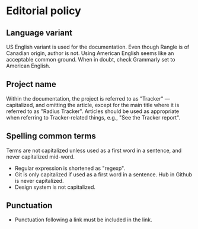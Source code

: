 # Editorial policy


## Language variant 

US English variant is used for the documentation. Even though Rangle is of Canadian origin, author is not.
Using American English seems like an acceptable common ground. When in doubt, check Grammarly set to American English.


## Project name

Within the documentation, the project is referred to as "Tracker" — capitalized, and omitting the article,
except for the main title where it is referred to as "Radius Tracker".
Articles should be used as appropriate when referring to Tracker-related things, e.g., "See the Tracker report".


## Spelling common terms

Terms are not capitalized unless used as a first word in a sentence, and never capitalized mid-word.

* Regular expression is shortened as "regexp".
* Git is only capitalized if used as a first word in a sentence. Hub in Github is never capitalized.
* Design system is not capitalized.


## Punctuation

* Punctuation following a link must be included in the link.

